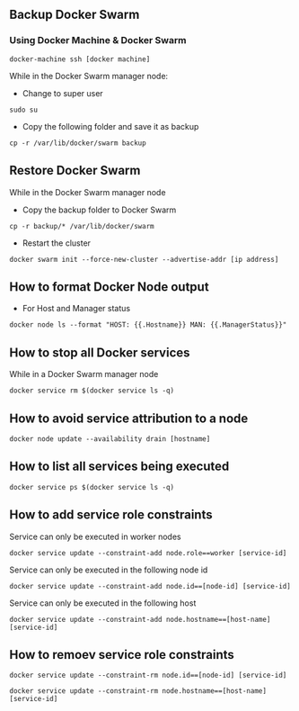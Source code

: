 
## Backup Docker Swarm

### Using Docker Machine & Docker Swarm

```{sh}
docker-machine ssh [docker machine]
```

While in the Docker Swarm manager node:

- Change to super user

```{sh}
sudo su
```

- Copy the following folder and save it as backup

```{sh}
cp -r /var/lib/docker/swarm backup
```

## Restore Docker Swarm

While in the Docker Swarm manager node

- Copy the backup folder to Docker Swarm

```{sh}
cp -r backup/* /var/lib/docker/swarm 
```

- Restart the cluster

```{sh}
docker swarm init --force-new-cluster --advertise-addr [ip address]
```

## How to format Docker Node output 

- For Host and Manager status

```{sh}
docker node ls --format "HOST: {{.Hostname}} MAN: {{.ManagerStatus}}"
```

## How to stop all Docker services

While in a Docker Swarm manager node

```{sh}
docker service rm $(docker service ls -q)
```

## How to avoid service attribution to a node

```{sh}
docker node update --availability drain [hostname]
```

## How to list all services being executed

```{sh}
docker service ps $(docker service ls -q)
```

## How to add service role constraints

Service can only be executed in worker nodes

```{sh}
docker service update --constraint-add node.role==worker [service-id]
```

Service can only be executed in the following node id

```{sh}
docker service update --constraint-add node.id==[node-id] [service-id]
```

Service can only be executed in the following host
```{sh}
docker service update --constraint-add node.hostname==[host-name] [service-id]
```

## How to remoev service role constraints


```{sh}
docker service update --constraint-rm node.id==[node-id] [service-id]

docker service update --constraint-rm node.hostname==[host-name] [service-id]
```